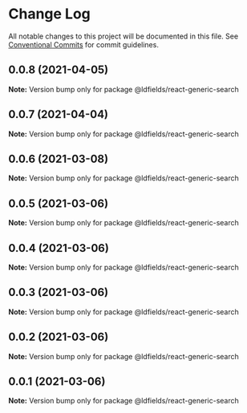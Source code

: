 # Change Log

All notable changes to this project will be documented in this file.
See [Conventional Commits](https://conventionalcommits.org) for commit guidelines.

## 0.0.8 (2021-04-05)

**Note:** Version bump only for package @ldfields/react-generic-search





## 0.0.7 (2021-04-04)

**Note:** Version bump only for package @ldfields/react-generic-search





## 0.0.6 (2021-03-08)

**Note:** Version bump only for package @ldfields/react-generic-search





## 0.0.5 (2021-03-06)

**Note:** Version bump only for package @ldfields/react-generic-search





## 0.0.4 (2021-03-06)

**Note:** Version bump only for package @ldfields/react-generic-search





## 0.0.3 (2021-03-06)

**Note:** Version bump only for package @ldfields/react-generic-search





## 0.0.2 (2021-03-06)

**Note:** Version bump only for package @ldfields/react-generic-search





## 0.0.1 (2021-03-06)

**Note:** Version bump only for package @ldfields/react-generic-search

